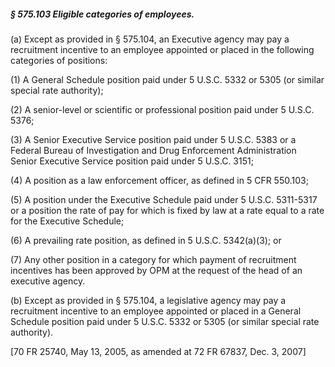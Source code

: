 ##### § 575.103 Eligible categories of employees. #####

(a) Except as provided in § 575.104, an Executive agency may pay a recruitment incentive to an employee appointed or placed in the following categories of positions:

(1) A General Schedule position paid under 5 U.S.C. 5332 or 5305 (or similar special rate authority);

(2) A senior-level or scientific or professional position paid under 5 U.S.C. 5376;

(3) A Senior Executive Service position paid under 5 U.S.C. 5383 or a Federal Bureau of Investigation and Drug Enforcement Administration Senior Executive Service position paid under 5 U.S.C. 3151;

(4) A position as a law enforcement officer, as defined in 5 CFR 550.103;

(5) A position under the Executive Schedule paid under 5 U.S.C. 5311-5317 or a position the rate of pay for which is fixed by law at a rate equal to a rate for the Executive Schedule;

(6) A prevailing rate position, as defined in 5 U.S.C. 5342(a)(3); or

(7) Any other position in a category for which payment of recruitment incentives has been approved by OPM at the request of the head of an executive agency.

(b) Except as provided in § 575.104, a legislative agency may pay a recruitment incentive to an employee appointed or placed in a General Schedule position paid under 5 U.S.C. 5332 or 5305 (or similar special rate authority).

[70 FR 25740, May 13, 2005, as amended at 72 FR 67837, Dec. 3, 2007]